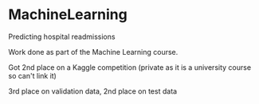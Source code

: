 # MachineLearning
Predicting hospital readmissions

Work done as part of the Machine Learning course.

Got 2nd place on a Kaggle competition (private as it is a university course so can't link it)

3rd place on validation data, 2nd place on test data
